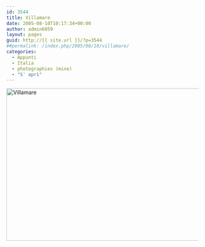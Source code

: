 ```yaml
---
id: 3544
title: Villamare
date: 2005-08-10T10:17:34+00:00
author: admin6059
layout: pages
guid: http://{{ site.url }}/?p=3544
##permalink: /index.php/2005/08/10/villamare/
categories:
  - Appunti
  - Italia
  - photographies (mine)
  - "S' aprì"
---
```

<img class="aligncenter wp-image-3466" src="http://{{ site.url }}/wp-content/uploads/2015/12/Villamare_01.jpg" alt="Villamare" width="600" height="400" srcset="http://{{ site.url }}/wp-content/uploads/2015/12/Villamare_01.jpg 750w, http://{{ site.url }}/wp-content/uploads/2015/12/Villamare_01-300x200.jpg 300w, http://{{ site.url }}/wp-content/uploads/2015/12/Villamare_01-330x220.jpg 330w" sizes="(max-width: 600px) 100vw, 600px" />